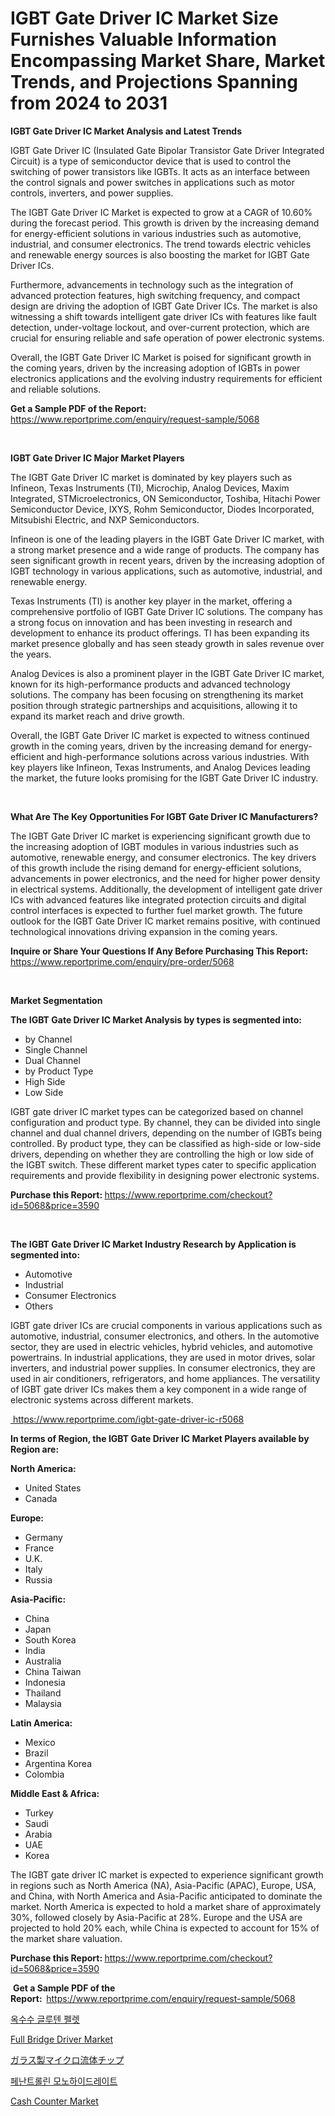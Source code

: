 <p><h1>IGBT Gate Driver IC Market Size Furnishes Valuable Information Encompassing Market Share, Market Trends, and Projections Spanning from 2024 to 2031</h1></p><p><strong>IGBT Gate Driver IC Market Analysis and Latest Trends</strong></p>
<p><p>IGBT Gate Driver IC (Insulated Gate Bipolar Transistor Gate Driver Integrated Circuit) is a type of semiconductor device that is used to control the switching of power transistors like IGBTs. It acts as an interface between the control signals and power switches in applications such as motor controls, inverters, and power supplies.</p><p>The IGBT Gate Driver IC Market is expected to grow at a CAGR of 10.60% during the forecast period. This growth is driven by the increasing demand for energy-efficient solutions in various industries such as automotive, industrial, and consumer electronics. The trend towards electric vehicles and renewable energy sources is also boosting the market for IGBT Gate Driver ICs.</p><p>Furthermore, advancements in technology such as the integration of advanced protection features, high switching frequency, and compact design are driving the adoption of IGBT Gate Driver ICs. The market is also witnessing a shift towards intelligent gate driver ICs with features like fault detection, under-voltage lockout, and over-current protection, which are crucial for ensuring reliable and safe operation of power electronic systems.</p><p>Overall, the IGBT Gate Driver IC Market is poised for significant growth in the coming years, driven by the increasing adoption of IGBTs in power electronics applications and the evolving industry requirements for efficient and reliable solutions.</p></p>
<p><strong>Get a Sample PDF of the Report:&nbsp;</strong> <a href="https://www.reportprime.com/enquiry/request-sample/5068">https://www.reportprime.com/enquiry/request-sample/5068</a></p>
<p>&nbsp;</p>
<p><strong>IGBT Gate Driver IC Major Market Players</strong></p>
<p><p>The IGBT Gate Driver IC market is dominated by key players such as Infineon, Texas Instruments (TI), Microchip, Analog Devices, Maxim Integrated, STMicroelectronics, ON Semiconductor, Toshiba, Hitachi Power Semiconductor Device, IXYS, Rohm Semiconductor, Diodes Incorporated, Mitsubishi Electric, and NXP Semiconductors.</p><p>Infineon is one of the leading players in the IGBT Gate Driver IC market, with a strong market presence and a wide range of products. The company has seen significant growth in recent years, driven by the increasing adoption of IGBT technology in various applications, such as automotive, industrial, and renewable energy.</p><p>Texas Instruments (TI) is another key player in the market, offering a comprehensive portfolio of IGBT Gate Driver IC solutions. The company has a strong focus on innovation and has been investing in research and development to enhance its product offerings. TI has been expanding its market presence globally and has seen steady growth in sales revenue over the years.</p><p>Analog Devices is also a prominent player in the IGBT Gate Driver IC market, known for its high-performance products and advanced technology solutions. The company has been focusing on strengthening its market position through strategic partnerships and acquisitions, allowing it to expand its market reach and drive growth.</p><p>Overall, the IGBT Gate Driver IC market is expected to witness continued growth in the coming years, driven by the increasing demand for energy-efficient and high-performance solutions across various industries. With key players like Infineon, Texas Instruments, and Analog Devices leading the market, the future looks promising for the IGBT Gate Driver IC industry.</p></p>
<p>&nbsp;</p>
<p><strong>What Are The Key Opportunities For IGBT Gate Driver IC Manufacturers?</strong></p>
<p><p>The IGBT Gate Driver IC market is experiencing significant growth due to the increasing adoption of IGBT modules in various industries such as automotive, renewable energy, and consumer electronics. The key drivers of this growth include the rising demand for energy-efficient solutions, advancements in power electronics, and the need for higher power density in electrical systems. Additionally, the development of intelligent gate driver ICs with advanced features like integrated protection circuits and digital control interfaces is expected to further fuel market growth. The future outlook for the IGBT Gate Driver IC market remains positive, with continued technological innovations driving expansion in the coming years.</p></p>
<p><strong>Inquire or Share Your Questions If Any Before Purchasing This Report:</strong> <a href="https://www.reportprime.com/enquiry/pre-order/5068">https://www.reportprime.com/enquiry/pre-order/5068</a></p>
<p>&nbsp;</p>
<p><strong>Market Segmentation</strong></p>
<p><strong>The IGBT Gate Driver IC Market Analysis by types is segmented into:</strong></p>
<p><ul><li>by Channel</li><li>Single Channel</li><li>Dual Channel</li><li>by Product Type</li><li>High Side</li><li>Low Side</li></ul></p>
<p><p>IGBT gate driver IC market types can be categorized based on channel configuration and product type. By channel, they can be divided into single channel and dual channel drivers, depending on the number of IGBTs being controlled. By product type, they can be classified as high-side or low-side drivers, depending on whether they are controlling the high or low side of the IGBT switch. These different market types cater to specific application requirements and provide flexibility in designing power electronic systems.</p></p>
<p><strong>Purchase this Report:&nbsp;</strong><a href="https://www.reportprime.com/checkout?id=5068&price=3590">https://www.reportprime.com/checkout?id=5068&price=3590</a></p>
<p>&nbsp;</p>
<p><strong>The IGBT Gate Driver IC Market Industry Research by Application is segmented into:</strong></p>
<p><ul><li>Automotive</li><li>Industrial</li><li>Consumer Electronics</li><li>Others</li></ul></p>
<p><p>IGBT gate driver ICs are crucial components in various applications such as automotive, industrial, consumer electronics, and others. In the automotive sector, they are used in electric vehicles, hybrid vehicles, and automotive powertrains. In industrial applications, they are used in motor drives, solar inverters, and industrial power supplies. In consumer electronics, they are used in air conditioners, refrigerators, and home appliances. The versatility of IGBT gate driver ICs makes them a key component in a wide range of electronic systems across different markets.</p></p>
<p><a href="https://www.reportprime.com/igbt-gate-driver-ic-r5068">&nbsp;https://www.reportprime.com/igbt-gate-driver-ic-r5068</a></p>
<p><strong>In terms of Region, the IGBT Gate Driver IC Market Players available by Region are:</strong></p>
<p>
    <p> <strong> North America: </strong>
        <ul>
            <li>United States</li>
            <li>Canada</li>
        </ul>
        </p> 
    <p> <strong> Europe: </strong>
        <ul>
            <li>Germany</li>
            <li>France</li>
            <li>U.K.</li>
            <li>Italy</li>
            <li>Russia</li>
        </ul>
        </p> 
    <p> <strong> Asia-Pacific: </strong>
        <ul>
            <li>China</li>
            <li>Japan</li>
            <li>South Korea</li>
            <li>India</li>
            <li>Australia</li>
            <li>China Taiwan</li>
            <li>Indonesia</li>
            <li>Thailand</li>
            <li>Malaysia</li>
        </ul>
        </p> 
    <p> <strong> Latin America: </strong>
        <ul>
            <li>Mexico</li>
            <li>Brazil</li>
            <li>Argentina Korea</li>
            <li>Colombia</li>
        </ul>
        </p> 
    <p> <strong> Middle East & Africa: </strong>
        <ul>
            <li>Turkey</li>
            <li>Saudi</li>
            <li>Arabia</li>
            <li>UAE</li>
            <li>Korea</li>
        </ul>
    </p>
    </p>
<p><p>The IGBT gate driver IC market is expected to experience significant growth in regions such as North America (NA), Asia-Pacific (APAC), Europe, USA, and China, with North America and Asia-Pacific anticipated to dominate the market. North America is expected to hold a market share of approximately 30%, followed closely by Asia-Pacific at 28%. Europe and the USA are projected to hold 20% each, while China is expected to account for 15% of the market share valuation.</p></p>
<p><strong>Purchase this Report: </strong><a href="https://www.reportprime.com/checkout?id=5068&price=3590">https://www.reportprime.com/checkout?id=5068&price=3590</a></p>
<p>&nbsp;<strong>Get a Sample PDF of the Report:&nbsp;&nbsp;</strong><a href="https://www.reportprime.com/enquiry/request-sample/5068">https://www.reportprime.com/enquiry/request-sample/5068</a></p>
<p><strong></strong></p>
<p><p><a href="https://github.com/crfsywufhm81415/Market-Research-Report-List-2/blob/main/489319570410.md">옥수수 글루텐 펠렛</a></p><p><a href="https://github.com/bmorecock/Market-Research-Report-List-3/blob/main/full-bridge-driver-market.md">Full Bridge Driver Market</a></p><p><a href="https://github.com/MacyOrn/Market-Research-Report-List-1/blob/main/950034573895.md">ガラス製マイクロ流体チップ</a></p><p><a href="https://github.com/vs10l4sfg5c/Market-Research-Report-List-2/blob/main/121215470411.md">페난트롤린 모노하이드레이트</a></p><p><a href="https://issuu.com/reportprime-2/docs/cash-counter-market-size-2030.pptx">Cash Counter Market</a></p></p>